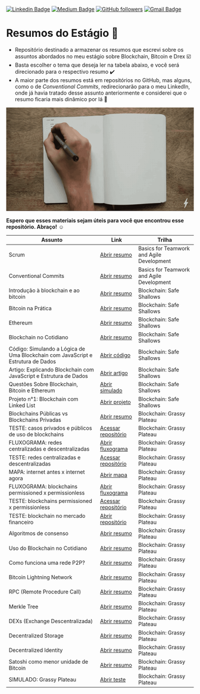 
[![Linkedin Badge](https://img.shields.io/badge/-pedrojosel-blue?style=flat-square&logo=Linkedin&logoColor=white&link=https://www.linkedin.com/in/pedrojosel/)](https://www.linkedin.com/in/pedrojosel/) [![Medium Badge](https://img.shields.io/badge/-@pedrlimadev-03a57a?style=flat-square&labelColor=000000&logo=Medium&link=https://medium.com/@pedrlimadev)](https://medium.com/@pedrlimadev)
[![GitHub followers](https://img.shields.io/github/followers/pedrjose?label=Follow&style=social)](https://github.com/pedrjose/?tab=follow)
[![Gmail Badge](https://img.shields.io/badge/-pedrlimadev@gmail.com-c14438?style=flat-square&logo=Gmail&logoColor=white&link=mailto:pedrlimadev@gmail.com
)](mailto:pedrlimadev@gmail.com)

# Resumos do Estágio :page_with_curl:

- Repositório destinado a armazenar os resumos que escrevi sobre os assuntos abordados no meu estágio sobre Blockchain, Bitcoin e Drex :ballot_box_with_check:
- Basta escolher o tema que deseja ler na tabela abaixo, e você será direcionado para o respectivo resumo :heavy_check_mark:
- A maior parte dos resumos está em repositórios no GitHub, mas alguns, como o de *Conventional Commits*, redirecionarão para o meu LinkedIn, onde já havia tratado desse assunto anteriormente e considerei que o resumo ficaria mais dinâmico por lá :large_orange_diamond:

![notations git](./materials/notations.gif)

**Espero que esses materiais sejam úteis para você que encontrou esse repositório. Abraço!** :relaxed:

| Assunto | Link | Trilha |
| ----------- | ----------- | ----------- |
| Scrum | [Abrir resumo](https://github.com/pedrjose/estagio-anotacoes/blob/main/materials/scrum.md) | Basics for Teamwork and Agile Development |
| Conventional Commits | [Abrir resumo](https://www.linkedin.com/posts/activity-7080543647502336000-4Axo?utm_source=share&utm_medium=member_desktop) | Basics for Teamwork and Agile Development |
| Introdução à blockchain e ao bitcoin | [Abrir resumo](https://github.com/pedrjose/estagio-anotacoes/blob/main/materials/blockchain-and-bitcoin-introduce.md) | Blockchain: Safe Shallows |
| Bitcoin na Prática | [Abrir resumo](https://github.com/pedrjose/estagio-anotacoes/blob/main/materials/bitcoin-in-practice.md) | Blockchain: Safe Shallows |
| Ethereum | [Abrir resumo](https://github.com/pedrjose/estagio-anotacoes/blob/main/materials/ethereum.md) | Blockchain: Safe Shallows |
| Blockchain no Cotidiano | [Abrir resumo](https://github.com/pedrjose/estagio-anotacoes/blob/main/materials/blockchain-cotidiano.md) | Blockchain: Safe Shallows |
| Código: Simulando a Lógica de Uma Blockchain com JavaScript e Estrutura de Dados | [Abrir código](https://github.com/pedrjose/estagio-anotacoes/blob/main/materials/dataStructures.js) | Blockchain: Safe Shallows |
| Artigo: Explicando Blockchain com JavaScript e Estrutura de Dados| [Abrir artigo](https://medium.com/@pedrlimadev/simulando-uma-blockchain-com-javascript-e-estrutura-de-dados-ebcfb8eb0516) | Blockchain: Safe Shallows |
| Questões Sobre Blockchain, Bitcoin e Ethereum | [Abrir simulado](https://github.com/pedrjose/estagio-anotacoes/blob/main/materials/simulado.md) | Blockchain: Safe Shallows |
| Projeto n°1: Blockchain com Linked List | [Abrir projeto](https://github.com/pedrjose/blockchain-linkedList) | Blockchain: Safe Shallows |
| Blockchains Públicas vs Blockchains Privadas | [Abrir resumo](https://github.com/pedrjose/blockchains-public-private/tree/main) | Blockchain: Grassy Plateau |
| TESTE: casos privados e públicos de uso de blockchains | [Acessar repositório](https://github.com/pedrjose/blockchains-public-private/blob/main/questions.md) | Blockchain: Grassy Plateau |
| FLUXOGRAMA: redes centralizadas e descentralizadas | [Abrir fluxograma](https://github.com/pedrjose/blockchains-public-private/blob/main/Sem%20t%C3%ADtulo12.png) | Blockchain: Grassy Plateau |
| TESTE: redes centralizadas e descentralizadas | [Acessar repositório](https://github.com/pedrjose/blockchains-public-private/blob/main/questions2.md) | Blockchain: Grassy Plateau |
| MAPA: internet antes x internet agora | [Abrir mapa](https://github.com/pedrjose/blockchains-public-private/blob/main/Sem%20t%C3%ADtulo11.png) | Blockchain: Grassy Plateau |
| FLUXOGRAMA: blockchains permissioned x permissionless | [Abrir fluxograma](https://github.com/pedrjose/blockchains-public-private/blob/main/Sem%20t%C3%ADtulo13.png) | Blockchain: Grassy Plateau |
| TESTE: blockchains permissioned x permissionless | [Acessar repositório](https://github.com/pedrjose/blockchains-public-private/blob/main/questoes3.md) | Blockchain: Grassy Plateau |
| TESTE: blockchain no mercado financeiro | [Abrir repositório](https://github.com/pedrjose/blockchains-public-private/blob/main/questions4.md) | Blockchain: Grassy Plateau |
| Algoritmos de consenso | [Abrir resumo](https://github.com/pedrjose/estagio-anotacoes/blob/main/materials/algoritmos-consenso.md) | Blockchain: Grassy Plateau |
| Uso do Blockchain no Cotidiano | [Abrir resumo](https://github.com/pedrjose/estagio-anotacoes/blob/main/materials/blockinchain-daily.md) | Blockchain: Grassy Plateau |
| Como funciona uma rede P2P? | [Abrir resumo](https://github.com/pedrjose/estagio-anotacoes/blob/main/materials/peer-to-peer.png) | Blockchain: Grassy Plateau |
| Bitcoin Lightning Network | [Abrir resumo](https://github.com/pedrjose/estagio-anotacoes/blob/main/materials/lightning-network.md) | Blockchain: Grassy Plateau |
| RPC (Remote Procedure Call) | [Abrir resumo](https://github.com/pedrjose/estagio-anotacoes/blob/main/materials/remote-procedure-call.md) | Blockchain: Grassy Plateau |
| Merkle Tree | [Abrir resumo](https://github.com/pedrjose/estagio-anotacoes/blob/main/materials/merkle-trees.md) | Blockchain: Grassy Plateau |
| DEXs (Exchange Descentralizada) | [Abrir resumo](https://github.com/pedrjose/estagio-anotacoes/blob/main/materials/dexs.md) | Blockchain: Grassy Plateau |
| Decentralized Storage | [Abrir resumo](https://github.com/pedrjose/estagio-anotacoes/blob/main/materials/decentralized-storage.md) | Blockchain: Grassy Plateau |
| Decentralized Identity | [Abrir resumo](https://github.com/pedrjose/estagio-anotacoes/blob/main/materials/des-in.md) | Blockchain: Grassy Plateau |
| Satoshi como menor unidade de Bitcoin | [Abrir resumo](https://github.com/pedrjose/estagio-anotacoes/blob/main/materials/satoshi.md) | Blockchain: Grassy Plateau |
| SIMULADO: Grassy Plateau | [Abrir teste](https://github.com/pedrjose/estagio-anotacoes/blob/main/materials/teste1-grassy-plateau.md) | Blockchain: Grassy Plateau |
